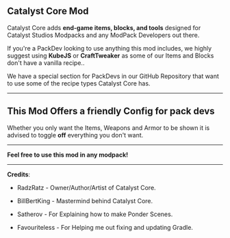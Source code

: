 **Catalyst Core Mod**
-
Catalyst Core adds **end-game items, blocks, and tools** designed for Catalyst Studios Modpacks and 
any ModPack Developers out there.

If you're a PackDev looking to use anything this mod includes, we highly suggest using **KubeJS** or **CraftTweaker** as
some of our Items and Blocks don't have a vanilla recipe..

We have a special section for PackDevs in our GitHub Repository that want to use some of the recipe types Catalyst Core
has.
____

**This Mod Offers a friendly Config for pack devs**
-
Whether you only want the Items, Weapons and Armor to be shown it is advised to toggle **off** everything you don't want.
____

**Feel free to use this mod in any modpack!**
____

**Credits**:

- RadzRatz - Owner/Author/Artist of Catalyst Core.

- BillBertKing - Mastermind behind Catalyst Core.

- Satherov - For Explaining how to make Ponder Scenes.

- Favouriteless - For Helping me out fixing and updating Gradle.